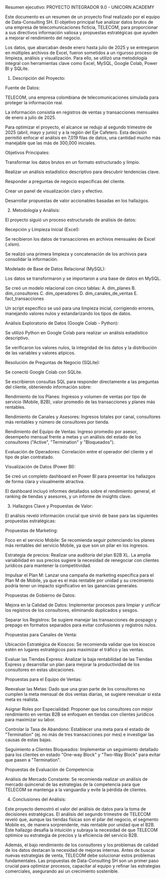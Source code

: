 Resumen ejecutivo: PROYECTO INTEGRADOR 9.0 - UNICORN ACADEMY 

Este documento es un resumen de un proyecto final realizado por el equipo de Data-Consulting SH. El objetivo principal fue analizar datos brutos de una empresa de telecomunicaciones ficticia, TELECOM, para proporcionar a sus directivos información valiosa y propuestas estratégicas que ayuden a mejorar el rendimiento del negocio.

Los datos, que abarcaban desde enero hasta julio de 2025 y se entregaron en múltiples archivos de Excel, fueron sometidos a un riguroso proceso de limpieza, análisis y visualización. Para ello, se utilizó una metodología integral con herramientas clave como Excel, MySQL, Google Colab, Power BI y SQLite.

1. Descripción del Proyecto:
   
Fuente de Datos:

TELECOM, una empresa colombiana de telecomunicaciones simulada para proteger la información real.

La información consistía en registros de ventas y transacciones mensuales de enero a julio de 2025.

Para optimizar el proyecto, el alcance se redujo al segundo trimestre de 2025 (abril, mayo y junio) y a la región del Eje Cafetero. Esta decisión permitió enfocar el análisis en 7,019 filas de datos, una cantidad mucho más manejable que las más de 300,000 iniciales.

Objetivos Principales:

Transformar los datos brutos en un formato estructurado y limpio.

Realizar un análisis estadístico descriptivo para descubrir tendencias clave.

Responder a preguntas de negocio específicas del cliente.

Crear un panel de visualización claro y efectivo.

Desarrollar propuestas de valor accionables basadas en los hallazgos.

2. Metodología y Análisis:
   
El proyecto siguió un proceso estructurado de análisis de datos:

Recepción y Limpieza Inicial (Excel):

Se recibieron los datos de transacciones en archivos mensuales de Excel (.xlsm).

Se realizó una primera limpieza y concatenación de los archivos para consolidar la información.

Modelado de Base de Datos Relacional (MySQL):

Los datos se transformaron y se importaron a una base de datos en MySQL.

Se creó un modelo relacional con cinco tablas: 
A. dim_planes
B. dim_consultores
C. dim_operadores
D. dim_canales_de_ventas
E. fact_transacciones

Un script específico se usó para una limpieza inicial, corrigiendo errores, manejando valores nulos y estandarizando los tipos de datos.

Análisis Exploratorio de Datos (Google Colab - Python):

Se utilizó Python en Google Colab para realizar un análisis estadístico descriptivo.

Se verificaron los valores nulos, la integridad de los datos y la distribución de las variables y valores atípicos.

Resolución de Preguntas de Negocio (SQLite):

Se conectó Google Colab con SQLite.

Se escribieron consultas SQL para responder directamente a las preguntas del cliente, obteniendo información sobre:

Rendimiento de los Planes: Ingresos y volumen de ventas por tipo de servicio (Mobile, B2B), valor promedio de las transacciones y planes más rentables.

Rendimiento de Canales y Asesores: Ingresos totales por canal, consultores más rentables y número de consultores por tienda.

Rendimiento del Equipo de Ventas: Ingreso promedio por asesor, desempeño mensual frente a metas y un análisis del estado de los consultores ("Active", "Termination" y "Bloqueados").

Evaluación de Operadores: Correlación entre el operador del cliente y el tipo de plan contratado.

Visualización de Datos (Power BI):

Se creó un completo dashboard en Power BI para presentar los hallazgos de forma clara y visualmente atractiva.

El dashboard incluyó informes detallados sobre el rendimiento general, el ranking de tiendas y asesores, y un informe de insights clave.

3. Hallazgos Clave y Propuestas de Valor:
   
El análisis reveló información crucial que sirvió de base para las siguientes propuestas estratégicas:

Propuestas de Marketing:

Foco en el servicio Mobile: Se recomienda seguir potenciando los planes más rentables del servicio Mobile, ya que son un pilar en los ingresos.

Estrategia de precios: Realizar una auditoría del plan B2B XL. La amplia variabilidad en sus precios sugiere la necesidad de renegociar con clientes jurídicos para mantener la competitividad.

Impulsar el Plan M: Lanzar una campaña de marketing específica para el Plan M de Mobile, ya que es el más rentable por unidad y su crecimiento podría tener un impacto significativo en las ganancias generales.

Propuestas de Gobierno de Datos:

Mejora en la Calidad de Datos: Implementar procesos para limpiar y unificar los registros de los consultores, eliminando duplicados y sesgos.

Separar los Registros: Se sugiere manejar las transacciones de pospago y prepago en formatos separados para evitar confusiones y registros nulos.

Propuestas para Canales de Venta:

Ubicación Estratégica de Kioscos: Se recomienda validar que los kioscos estén en lugares estratégicos para maximizar el tráfico y las ventas.

Evaluar las Tiendas Express: Analizar la baja rentabilidad de las Tiendas Express y desarrollar un plan para mejorar la productividad de los consultores en estas ubicaciones.

Propuestas para el Equipo de Ventas:

Reevaluar las Metas: Dado que una gran parte de los consultores no cumplen la meta mensual de dos ventas diarias, se sugiere reevaluar si esta meta es realista.

Asignar Roles por Especialidad: Proponer que los consultores con mejor rendimiento en ventas B2B se enfoquen en tiendas con clientes jurídicos para maximizar su labor.

Controlar la Tasa de Abandono: Establecer una meta para el estado de "Termination" (ej. no más de tres transacciones por mes) e investigar las causas de estas bajas.

Seguimiento a Clientes Bloqueados: Implementar un seguimiento detallado para los clientes en estado "One-way Block" y "Two-Way Block" para evitar que pasen a "Termination".

Propuestas de Evaluación de Competencia:

Análisis de Mercado Constante: Se recomienda realizar un análisis de mercado quincenal de las estrategias de la competencia para que TELECOM se mantenga a la vanguardia y evite la pérdida de clientes.

4. Conclusiones del Análisis:
   
Este proyecto demostró el valor del análisis de datos para la toma de decisiones estratégicas. El análisis del segundo trimestre de TELECOM reveló que, aunque las tiendas físicas son el pilar del negocio, el segmento Mobile es, de manera sorprendente, más rentable por unidad que el B2B. Este hallazgo desafía la intuición y subraya la necesidad de que TELECOM optimice su estrategia de precios y la eficiencia del servicio B2B.

Además, el bajo rendimiento de los consultores y los problemas de calidad de los datos destacan la necesidad de mejoras internas. Antes de buscar nuevas estrategias de venta, TELECOM debe solucionar estos problemas fundamentales. Las propuestas de Data-Consulting SH son un primer paso crucial para optimizar procesos, capacitar al equipo y refinar las estrategias comerciales, asegurando así un crecimiento sostenible.







